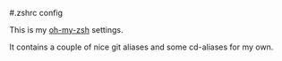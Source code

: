 #.zshrc config

This is my [oh-my-zsh](https://github.com/robbyrussell/oh-my-zsh) settings.

It contains a couple of nice git aliases and some cd-aliases for my own.
